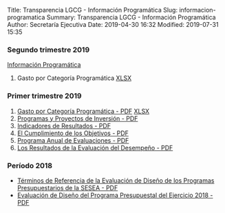 Title: Transparencia LGCG - Información Programática
Slug: informacion-programatica
Summary: Transparencia LGCG - Información Programática
Author: Secretaría Ejecutiva
Date: 2019-04-30 16:32
Modified: 2019-07-31 15:35


### Segundo trimestre 2019

[Información Programática](2019-04_06-00-informacion-programatica.pdf)

1. Gasto por Categoría Programática [XLSX](2019-04_06-01-gasto-por-categoria-programatica.xlsx)


### Primer trimestre 2019

1. [Gasto por Categoría Programática - PDF](2019-01_03-01-gasto-por-categoria-programatica.pdf) [XLSX](2019-01_03-01-gasto-por-categoria-programatica.xlsx)
2. [Programas y Proyectos de Inversión - PDF](2019-01_03-02-programas-y-proyectos-de-inversion.pdf)
3. [Indicadores de Resultados - PDF](2019-01_03-03-indicadores-de-resultados.pdf)
4. [El Cumplimiento de los Objetivos - PDF](2019-01_03-04-el-cumplimiento-de-los-objetivos.pdf)
5. [Programa Anual de Evaluaciones - PDF](2019-01_03-05-programa-anual-de-evaluaciones.pdf)
6. [Los Resultados de la Evaluación del Desempeño - PDF](2019-01_03-06-los-resultados-de-la-evaluacion-del-desempeno.pdf)


### Período 2018

* [Términos de Referencia de la Evaluación de Diseño de los Programas Presupuestarios de la SESEA - PDF](2018-evaluacion-de-diseno.pdf)
* [Evaluación de Diseño del Programa Presupuestal del Ejercicio 2018 - PDF](2018-evaluacion-de-diseno-operacion-implementacion.pdf)
